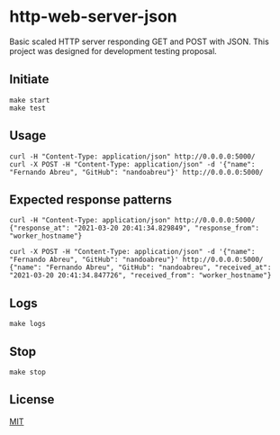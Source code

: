 # http-web-server-json

Basic scaled HTTP server responding GET and POST with JSON. This project was designed for development testing proposal.

## Initiate

```
make start
make test
```

## Usage
```
curl -H "Content-Type: application/json" http://0.0.0.0:5000/
curl -X POST -H "Content-Type: application/json" -d '{"name": "Fernando Abreu", "GitHub": "nandoabreu"}' http://0.0.0.0:5000/

```

## Expected response patterns
```
curl -H "Content-Type: application/json" http://0.0.0.0:5000/
{"response_at": "2021-03-20 20:41:34.829849", "response_from": "worker_hostname"}
```
```
curl -X POST -H "Content-Type: application/json" -d '{"name": "Fernando Abreu", "GitHub": "nandoabreu"}' http://0.0.0.0:5000/
{"name": "Fernando Abreu", "GitHub": "nandoabreu", "received_at": "2021-03-20 20:41:34.847726", "received_from": "worker_hostname"}
```

## Logs
```
make logs
```

## Stop
```
make stop
```

## License
[MIT](LICENSE)
